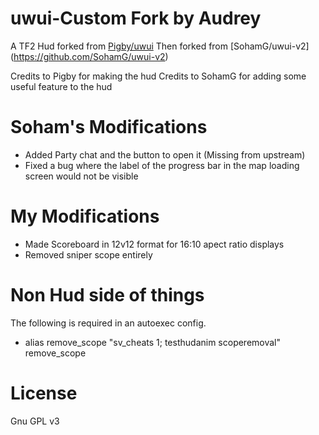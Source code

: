 uwui-Custom Fork by Audrey
==========

A TF2 Hud forked from [Pigby/uwui](https://github.com/Pigby/uwui)
Then forked from [SohamG/uwui-v2] (https://github.com/SohamG/uwui-v2)

Credits to Pigby for making the hud
Credits to SohamG for adding some useful feature to the hud

Soham's Modifications
========
- Added Party chat and the button to open it (Missing from upstream)
- Fixed a bug where the label of the progress bar in the map loading screen would not be visible

My Modifications
========
- Made Scoreboard in 12v12 format for 16:10 apect ratio displays
- Removed sniper scope entirely

Non Hud side of things
========
The following is required in an autoexec config.
- alias remove_scope "sv_cheats 1; testhudanim scoperemoval"
remove_scope

License
========
Gnu GPL v3
